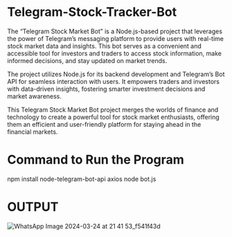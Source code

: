 # Telegram-Stock-Tracker-Bot

The “Telegram Stock Market Bot” is a Node.js-based project that leverages the power of Telegram’s messaging platform to provide users with real-time stock market data and insights. This bot serves as a convenient and accessible tool for investors and traders to access stock information, make informed decisions, and stay updated on market trends.

The project utilizes Node.js for its backend development and Telegram’s Bot API for seamless interaction with users. It empowers traders and investors with data-driven insights, fostering smarter investment decisions and market awareness. 

This Telegram Stock Market Bot project merges the worlds of finance and technology to create a powerful tool for stock market enthusiasts, offering them an efficient and user-friendly platform for staying ahead in the financial markets.

# Command to Run the Program

npm install node-telegram-bot-api axios
node bot.js

# OUTPUT

![WhatsApp Image 2024-03-24 at 21 41 53_f541f43d](https://github.com/DarshanaPatwa/Telegram-Stock-Tracker-Bot/assets/163140481/3e399018-bc3d-4211-81e3-16629e57de70)

